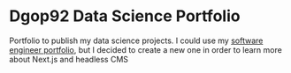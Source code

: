 # Dgop92 Data Science Portfolio

Portfolio to publish my data science projects. I could use my [software engineer portfolio](https://github.com/dgop92/portfolio), but I decided to create a new one in order to learn more about Next.js and headless CMS
